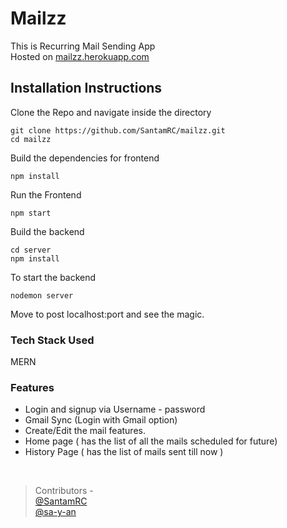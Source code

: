 # Mailzz

This is  Recurring Mail Sending App
<br/>
Hosted on <a href="https://mailzz.herokuapp.com/"> mailzz.herokuapp.com </a>

## Installation Instructions 
Clone the Repo and navigate inside the directory
```
git clone https://github.com/SantamRC/mailzz.git
cd mailzz
```
Build the dependencies for frontend
```
npm install
```
Run the Frontend
```
npm start
```


Build the backend
```
cd server
npm install
```


To start the backend
```
nodemon server
```


Move to post localhost:port and see the magic.
<br/>

### Tech Stack Used 
MERN 

### Features 

- Login and signup via  Username - password
- Gmail Sync (Login with Gmail option)
- Create/Edit the mail features.
- Home page ( has the list of all the mails scheduled for future)
- History Page ( has the list of mails sent till now )

<br/>

> Contributors - 
> <br/>
> <a href="https://github.com/SantamRC">@SantamRC</a>
> <br/>
> <a href="https://github.com/sa-y-an">@sa-y-an</a>





